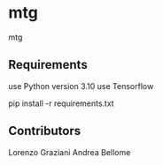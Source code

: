 # mtg
mtg

## Requirements
use Python version 3.10
use Tensorflow

pip install -r requirements.txt


## Contributors
Lorenzo Graziani
Andrea Bellome
